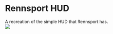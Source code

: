 # Rennsport HUD
 A recreation of the simple HUD that Rennsport has.  
<img src="https://raw.githubusercontent.com/C1XTZ/xtz-lua/master/.github/img/rennsporthud.png">

